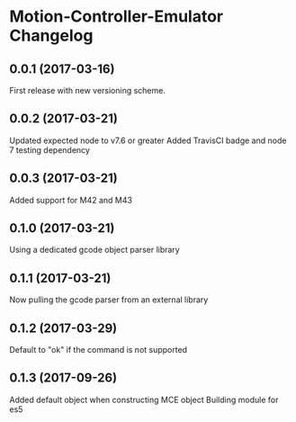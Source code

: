 # Motion-Controller-Emulator Changelog

## 0.0.1 (2017-03-16)
  First release with new versioning scheme.  

## 0.0.2 (2017-03-21)
  Updated expected node to v7.6 or greater
  Added TravisCI badge and node 7 testing dependency

## 0.0.3 (2017-03-21)
  Added support for M42 and M43
  
## 0.1.0 (2017-03-21)
  Using a dedicated gcode object parser library

## 0.1.1 (2017-03-21)
  Now pulling the gcode parser from an external library

## 0.1.2 (2017-03-29)
  Default to "ok" if the command is not supported

## 0.1.3 (2017-09-26)
  Added default object when constructing MCE object
  Building module for es5
